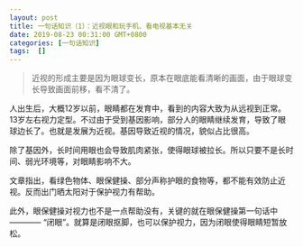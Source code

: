 ```yaml
---
layout: post
title: 一句话知识（1）：近视眼和玩手机、看电视基本无关
date: 2019-08-23 00:31:00 GMT+0800
categories: [一句话知识]
tags:  []
---
```


> 近视的形成主要是因为眼球变长，原本在眼底能看清晰的画面，由于眼球变长导致画面前移，看不清了。

人出生后，大概12岁以前，眼睛都在发育中，看到的内容大致为从远视到正常。13岁左右视力定型。不过由于受到基因影响，部分人的眼睛继续发育，导致了眼球边长了。也就是发展为近视。基因导致近视的情况，貌似占比很高。

除了基因外，长时间用眼也会导致肌肉紧张，使得眼球被拉长。所以只要不是长时间、弱光环境等，对眼睛影响不大。

文章指出，看绿色物体、眼保健操、部分声称护眼的食物等，都不能有效防止近视。反而出门晒太阳对于保护视力有帮助。

此外，眼保健操对视力也不是一点帮助没有，关键的就在眼保健操第一句话中 ———— “闭眼”。就算是闭眼抠脚，也可以保护视力，因为闭眼使得眼睛短暂放松。

